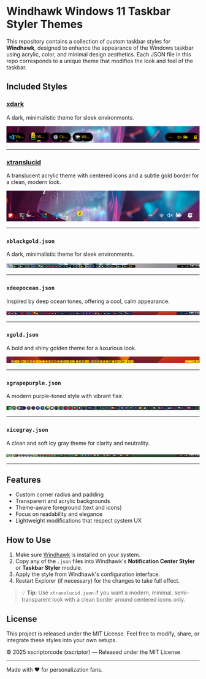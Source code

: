 
# Windhawk Windows 11 Taskbar Styler Themes

This repository contains a collection of custom taskbar styles for **Windhawk**, designed to enhance the appearance of the Windows taskbar using acrylic, color, and minimal design aesthetics. Each JSON file in this repo corresponds to a unique theme that modifies the look and feel of the taskbar.

## Included Styles



### [xdark](xdark/README.md)
A dark, minimalistic theme for sleek environments.

![xdark](xdark/files/xdark.png)

---

### [xtranslucid](xtranslucid/README.md)
A translucent acrylic theme with centered icons and a subtle gold border for a clean, modern look.

![xtranslucid](xtranslucid/files/xtranslucid.png)

---

### `xblackgold.json`
A dark, minimalistic theme for sleek environments.

![xdark](screenshots/xblackgold.png)

---
### `xdeepocean.json`
Inspired by deep ocean tones, offering a cool, calm appearance.

![xdeepocean](screenshots/xdeepocean.png)

---

### `xgold.json`
A bold and shiny golden theme for a luxurious look.

![xgold](screenshots/xgold.png)

---

### `xgrapepurple.json`
A modern purple-toned style with vibrant flair.

![xgrapepurple](screenshots/xgrapepurple.png)

---

### `xicegray.json`
A clean and soft icy gray theme for clarity and neutrality.

![xicegray](screenshots/xicegray.png)

---

## Features

- Custom corner radius and padding
- Transparent and acrylic backgrounds
- Theme-aware foreground (text and icons)
- Focus on readability and elegance
- Lightweight modifications that respect system UX

## How to Use

1. Make sure [Windhawk](https://windhawk.net/) is installed on your system.
2. Copy any of the `.json` files into Windhawk's **Notification Center Styler** or **Taskbar Styler** module.
3. Apply the style from Windhawk's configuration interface.
4. Restart Explorer (if necessary) for the changes to take full effect.

> 💡 **Tip**: Use `xtranslucid.json` if you want a modern, minimal, semi-transparent look with a clean border around centered icons only.

## License

This project is released under the MIT License. Feel free to modify, share, or integrate these styles into your own setups.

© 2025 xscriptorcode (xscriptor) — Released under the MIT License

---

Made with ❤️ for personalization fans.
